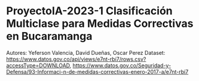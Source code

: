 # ProyectoIA-2023-1 Clasificación Multiclase para Medidas Correctivas en Bucaramanga

Autores: Yeferson Valencia, David Dueñas, Oscar Perez
Dataset: https://www.datos.gov.co/api/views/e7nt-rbi7/rows.csv?accessType=DOWNLOAD, https://www.datos.gov.co/Seguridad-y-Defensa/93-Informaci-n-de-medidas-correctivas-enero-2017-a/e7nt-rbi7

